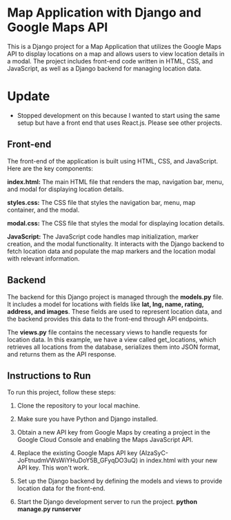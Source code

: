 # Map Application with Django and Google Maps API
This is a Django project for a Map Application that utilizes the Google Maps API to display locations on a map and allows users to view location details in a modal. The project includes front-end code written in HTML, CSS, and JavaScript, as well as a Django backend for managing location data.

# Update
- Stopped development on this because I wanted to start using the same setup but have a front end that uses React.js. Please see other projects.
## Front-end
The front-end of the application is built using HTML, CSS, and JavaScript. Here are the key components:

**index.html:** The main HTML file that renders the map, navigation bar, menu, and modal for displaying location details.

**styles.css:** The CSS file that styles the navigation bar, menu, map container, and the modal.

**modal.css:** The CSS file that styles the modal for displaying location details.

**JavaScript:** The JavaScript code handles map initialization, marker creation, and the modal functionality. It interacts with the Django backend to fetch location data and populate the map markers and the location modal with relevant information.

## Backend
The backend for this Django project is managed through the **models.py** file. It includes a model for locations with fields like **lat, lng, name, rating, address, and images**. These fields are used to represent location data, and the backend provides this data to the front-end through API endpoints.

The **views.py** file contains the necessary views to handle requests for location data. In this example, we have a view called get_locations, which retrieves all locations from the database, serializes them into JSON format, and returns them as the API response.

## Instructions to Run
To run this project, follow these steps:

1. Clone the repository to your local machine.

2. Make sure you have Python and Django installed.

3. Obtain a new API key from Google Maps by creating a project in the Google Cloud Console and enabling the Maps JavaScript API.

4. Replace the existing Google Maps API key (AIzaSyC-JoFtnudmVWsWiYHuDoY5B_GFyqDO3uQ) in index.html with your new API key. This won't work.

5. Set up the Django backend by defining the models and views to provide location data for the front-end.

6. Start the Django development server to run the project. **python manage.py runserver**
